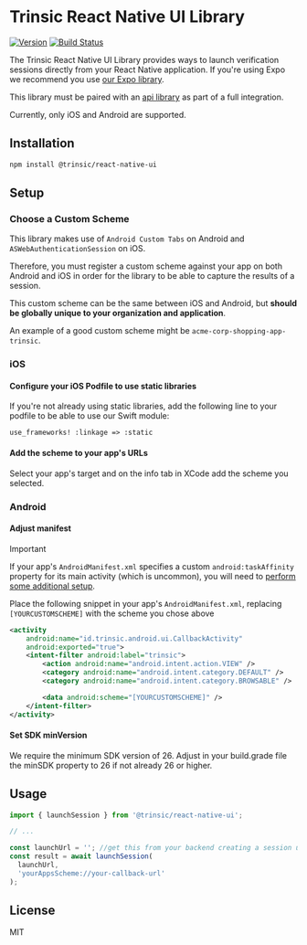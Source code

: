 # Trinsic React Native UI Library

[![Version](https://img.shields.io/npm/v/@trinsic/react-native-ui.svg)](https://www.npmjs.org/package/@trinsic/react-native-ui)
[![Build Status](https://github.com/trinsic-id/sdk/actions/workflows/ui-react-native-release.yml/badge.svg)](https://github.com/trinsic-id/sdk/actions?query=branch%main)

The Trinsic React Native UI Library provides ways to launch verification sessions directly from your React Native application. If you're using Expo we recommend you use [our Expo library](https://github.com/trinsic-id/sdk/ui-expo).

This library must be paired with an [api library](https://github.com/trinsic-id/sdk#api-libraries) as part of a full integration.

Currently, only iOS and Android are supported.

## Installation

```sh
npm install @trinsic/react-native-ui
```

## Setup

### Choose a Custom Scheme

This library makes use of `Android Custom Tabs` on Android and `ASWebAuthenticationSession` on iOS.

Therefore, you must register a custom scheme against your app on both Android and iOS in order for the library to be able to capture the results of a session.

This custom scheme can be the same between iOS and Android, but **should be globally unique to your organization and application**.

An example of a good custom scheme might be `acme-corp-shopping-app-trinsic`.

### iOS

#### Configure your iOS Podfile to use static libraries

If you're not already using static libraries, add the following line to your podfile to be able to use our Swift module:

```
use_frameworks! :linkage => :static
```

#### Add the scheme to your app's URLs

Select your app's target and on the info tab in XCode add the scheme you selected.

### Android

#### Adjust manifest

> [!IMPORTANT]  
> If your app's `AndroidManifest.xml` specifies a custom `android:taskAffinity` property for its main activity (which is uncommon), you will need to [perform some additional setup](https://github.com/trinsic-id/sdk-android-ui#3-optional-setup-task-affinity).

Place the following snippet in your app's `AndroidManifest.xml`, replacing `[YOURCUSTOMSCHEME]` with the scheme you chose above

```xml
<activity
    android:name="id.trinsic.android.ui.CallbackActivity"
    android:exported="true">
    <intent-filter android:label="trinsic">
        <action android:name="android.intent.action.VIEW" />
        <category android:name="android.intent.category.DEFAULT" />
        <category android:name="android.intent.category.BROWSABLE" />

        <data android:scheme="[YOURCUSTOMSCHEME]" />
    </intent-filter>
</activity>
```

#### Set SDK minVersion

We require the minimum SDK version of 26. Adjust in your build.grade file the minSDK property to 26 if not already 26 or higher.

## Usage

```js
import { launchSession } from '@trinsic/react-native-ui';

// ...

const launchUrl = ''; //get this from your backend creating a session using the createSession API
const result = await launchSession(
  launchUrl,
  'yourAppsScheme://your-callback-url'
);
```

## License

MIT
